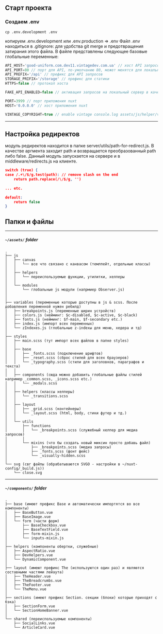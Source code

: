 ## Старт проекта

### Создаем .env

```
cp .env.development .env
```
копируем .env.development или .env.production => .env  Файл .env находиться в .gitignore:  для удобства git merge и предотвращения затирания этого файла. В файле представлены следующее базовые глобальные переменные:

```js
API_HOST='good-uniform.com.dev11.vintagedev.com.ua' // хост API запросов. используется для axios
API_PORT=80 // порт для API, по-умолчанию 80, может менятся для локальной среды и для https
API_PREFIX='/api' // префикс для API запросов
STORAGE_PRIFIX='/storage' // префикс для статики
HTTPS=false // протокол хоста

FAKE_API_ENABLED=false // активация запросов на локальный сервер в качестве fallback

PORT=3999 // порт приложения nuxt
HOST='0.0.0.0' // хост приложения nuxt

VINTAGE_COPYRIGHT=true // enable vintage console.log assets/js/helper/vintage-console.js

```

---

## Настройка редиректов 

модуль редиректов находится в папке server/utils/path-for-redirect.js. В качестве аргмента заходит path и возвращается преобразованный path либо false. Данный модуль запускается на сервере и в middleware/redirects.js на клиенте. 

```json
switch (true) {
case /.+\/$/g.test(path): // remove slash on the end
	return path.replace(/\/$/g, '')
  
... etc.
  
default:
	return false
}
```

## Папки и файлы

---

##### `~/assets/` folder

```
.
├── js
│   ├── canvas
│   │   └── все что связано с канвасом (темлпейт, отдельные классы)
│   │
│   ├── helpers
│   │   └── переиспользуемые функции, утилитки, хелперы
│   │
│   └── modules
│       └── глобальные js модули (напрмиер Observer.js)
│
│
├── variables (переменные которые доступны в js & scss. После добавления переменной нужен ребилд)
│   ├── breakpoints.js (переменные ширин устройств)
│   ├── colors.js (нейминг: $c-disabled, $c-active, $c-black)
│   ├── fonts.js (нейминг: $f-main, $f-secondary etc.)
│   ├── index.js (импорт всех переменных)
│   └── zIndexes.js (глобальные z-indexы для меню, хедера и тд)
│
├── styles
│   ├── main.scss (тут импорт всех файлов в папке styles)
│   │
│   ├── base
│   │   ├── _fonts.scss (подключение шрифтов)
│   │   ├── _reset.scss (сброс стилей для всех браузеров)
│   │   └── _typography.scss (стили для заголовков, параграфов и текста)
│   │
│   ├── components (сюда можно добавить глобальные файлы стилей например _common.scss, _icons.scss etc.)
│   │   └── _modals.scss 
│   │
│   ├── helpers (классы хелперы)
│   │   └── _transitions.scss
│   │
│   ├── layout
│   │   ├── _grid.scss (контейнеры)
│   │   └── _layout.scss (html, body, стики футер и тд.)
│   │
│   └── utils
│       ├── functions
│       │   └── _breakpoints.scss (служебный хелпер для медиа запросов)
│       │
│       └── mixins (что бы создать новый миксин просто добавь файл)
│           ├── _breakpoints.scss (медиа запросы)
│           ├── _fonts.scss (фонт фейс)
│           └── _visually-hidden.scss
│
└── svg (свг файлы (обрабатываются SVGO - настройки в ~/nuxt-config/_build.js))
    └── close.svg
```
---

##### `~/components/` folder

```
.
├── base (имеют префикс Base и автоматически импортятся во все компоненты)
│   ├── BaseButton.vue
│   ├── BaseImage.vue
│   └── form (части форм)
│       ├── BaseCheckbox.vue
│       ├── BaseTextField.vue
│       ├── form-mixin.js
│       └── inputs-mixin.js
│
├── helpers (компоненты обертки, служебные)
│   ├── AspectRatio.vue
│   ├── DevHelpers.vue
│   └── DynamicComponent.vue
│
├── layout (имеют префикс The (используются один раз) и являются составными частями лейаута)
│   ├── TheHeader.vue
│   ├── TheBreadcrumbs.vue
│   ├── TheFooter.vue
│   └── TheMenu.vue
│
├── sections (имеют префикс Section. секции (блоки) которые приходят с бэка)
│   ├── SectionForm.vue
│   └── SectionHomeBanner.vue
│
└── shared (переиспользуемые компоненты)
    ├── SocialLinks.vue
    └── ArticleCard.vue
```
